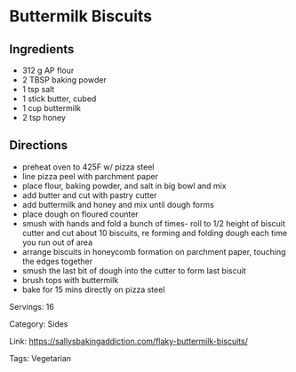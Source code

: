# Buttermilk Biscuits

## Ingredients

- 312 g AP flour
- 2 TBSP baking powder
- 1 tsp salt
- 1 stick butter, cubed
- 1 cup buttermilk
- 2 tsp honey

## Directions

- preheat oven to 425F w/ pizza steel
- line pizza peel with parchment paper
- place flour, baking powder, and salt in big bowl and mix
- add butter and cut with pastry cutter
- add buttermilk and honey and mix until dough forms
- place dough on floured counter
- smush with hands and fold a bunch of times- roll to 1/2 height of biscuit cutter and cut about 10 biscuits, re forming and folding dough each time you run out of area
- arrange biscuits in honeycomb formation on parchment paper, touching the edges together
- smush the last bit of dough into the cutter to form last biscuit
- brush tops with buttermilk
- bake for 15 mins directly on pizza steel

Servings: 16

Category: Sides

Link: https://sallysbakingaddiction.com/flaky-buttermilk-biscuits/

Tags: Vegetarian

